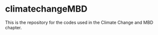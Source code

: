 # climatechangeMBD
This is the repository for the codes used in the Climate Change and MBD chapter.
